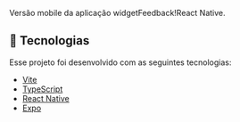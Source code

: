 Versão mobile da aplicação widgetFeedback!React Native.

## 🧪 Tecnologias

Esse projeto foi desenvolvido com as seguintes tecnologias:


- [Vite](https://vitejs.dev)
- [TypeScript](https://www.typescriptlang.org)
- [React Native](https://reactnative.dev/)
- [Expo](https://expo.dev/)
